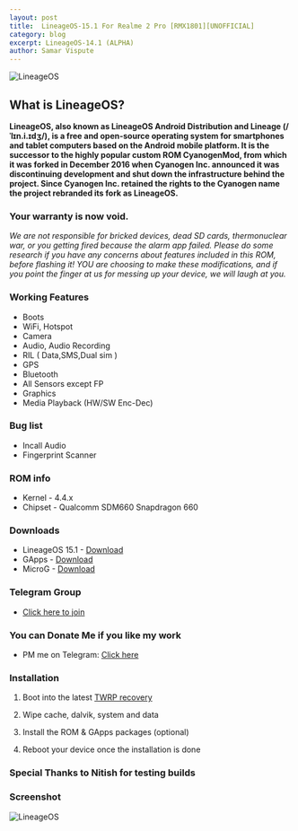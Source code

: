```yaml
---
layout: post
title:  LineageOS-15.1 For Realme 2 Pro [RMX1801][UNOFFICIAL]
category: blog
excerpt: LineageOS-14.1 (ALPHA)
author: Samar Vispute
---
```


![LineageOS](http://samarv-121.github.io/images/lineageos.png)

## What is LineageOS?
**LineageOS, also known as LineageOS Android Distribution and Lineage (/ˈlɪn.i.ɪdʒ/), is a free and open-source operating system for smartphones and tablet computers
based on the Android mobile platform. It is the successor to the highly popular custom ROM CyanogenMod, from which it was forked in December 2016 when Cyanogen Inc.
announced it was discontinuing development and shut down the infrastructure behind the project. Since Cyanogen Inc. retained the rights to the Cyanogen name the project rebranded its fork as LineageOS.**

### Your warranty is now void.
_We are not responsible for bricked devices, dead SD cards, thermonuclear war, or you getting fired because the alarm app failed.
Please do some research if you have any concerns about features included in this ROM, before flashing it!
YOU are choosing to make these modifications, and if you point the finger at us for messing up your device, we will laugh at you._

### Working Features 
* Boots
* WiFi, Hotspot
* Camera
* Audio, Audio Recording
* RIL ( Data,SMS,Dual sim )
* GPS
* Bluetooth
* All Sensors except FP 
* Graphics
* Media Playback (HW/SW Enc-Dec)

### Bug list
* Incall Audio
* Fingerprint Scanner

### ROM info
* Kernel - 4.4.x
* Chipset - Qualcomm SDM660 Snapdragon 660

### Downloads
* LineageOS 15.1 - [Download](https://www.androidfilehost.com/?fid=1395089523397909088)
* GApps - [Download](http://opengapps.org)
* MicroG - [Download](https://forum.xda-developers.com/android/development/microg-unofficial-installer-t3432360)

### Telegram Group
* [Click here to join](https://web.telegram.org/#/im?p=@realme2proXDA)

### You can Donate Me if you like my work
* PM me on Telegram: [Click here](https://web.telegram.org/#/im?p=@SamarV121)

### Installation
1) Boot into the latest [TWRP recovery](https://samarv-121.github.io/twrp-3.2.3-RMX1801/)

2) Wipe cache, dalvik, system and data

3) Install the ROM & GApps packages (optional)

4) Reboot your device once the installation is done

### Special Thanks to Nitish for testing builds 

### Screenshot
![LineageOS](https://i.imgur.com/JcL83fC.jpg)

